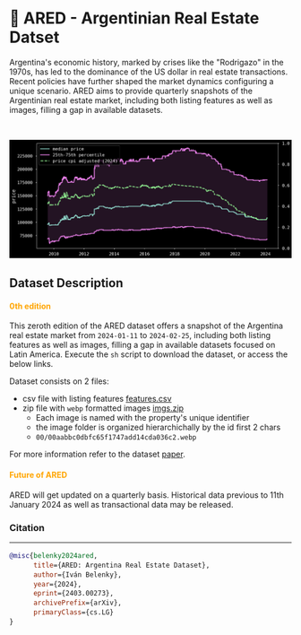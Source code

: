 # 🧉 ARED - Argentinian Real Estate Datset


Argentina's economic history, marked by crises like the "Rodrigazo" in the 1970s, has led to the dominance of the US dollar in real estate transactions. Recent policies have further shaped the market dynamics configuring a unique scenario. ARED aims to provide quarterly snapshots of the Argentinian real estate market, including both listing features as well as images, filling a gap in available datasets.

<br/>

![image](./assets/usdm2evolution.png)


## Dataset Description

#### <span style="color:orange">0th edition</span>

This zeroth edition of the ARED dataset offers a snapshot of the Argentina real estate market from `2024-01-11` to `2024-02-25`, including both listing features as well as images, filling a gap in available datasets focused on Latin America. Execute the `sh` script to download the dataset, or access the below links.

Dataset consists on 2 files:
- csv file with listing features [features.csv](https://ared0.s3.amazonaws.com/ARED0.csv)
- zip file with `webp` formatted images [imgs.zip](https://ared0.s3.amazonaws.com/ARED0.tar.gz)
    - Each image is named with the property's unique identifier
    - the image folder is organized hierarchichally by the id first 2 chars
    - `00/00aabbc0dbfc65f1747add14cda036c2.webp`

<!-- to be added on publication -->
For more information refer to the dataset [paper](assets/ARED0.pdf).


#### <span style="color:orange">Future of ARED</span>
ARED will get updated on a quarterly basis. Historical data previous to 11th January 2024 as well as transactional data may be released.


### Citation
----
```bibtex
@misc{belenky2024ared,
      title={ARED: Argentina Real Estate Dataset}, 
      author={Iván Belenky},
      year={2024},
      eprint={2403.00273},
      archivePrefix={arXiv},
      primaryClass={cs.LG}
}
```
